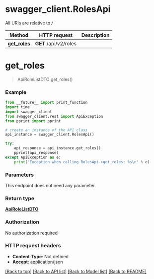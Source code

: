 # swagger_client.RolesApi

All URIs are relative to */*

Method | HTTP request | Description
------------- | ------------- | -------------
[**get_roles**](RolesApi.md#get_roles) | **GET** /api/v2/roles | 

# **get_roles**
> ApiRoleListDTO get_roles()



### Example
```python
from __future__ import print_function
import time
import swagger_client
from swagger_client.rest import ApiException
from pprint import pprint

# create an instance of the API class
api_instance = swagger_client.RolesApi()

try:
    api_response = api_instance.get_roles()
    pprint(api_response)
except ApiException as e:
    print("Exception when calling RolesApi->get_roles: %s\n" % e)
```

### Parameters
This endpoint does not need any parameter.

### Return type

[**ApiRoleListDTO**](ApiRoleListDTO.md)

### Authorization

No authorization required

### HTTP request headers

 - **Content-Type**: Not defined
 - **Accept**: application/json

[[Back to top]](#) [[Back to API list]](../README.md#documentation-for-api-endpoints) [[Back to Model list]](../README.md#documentation-for-models) [[Back to README]](../README.md)


